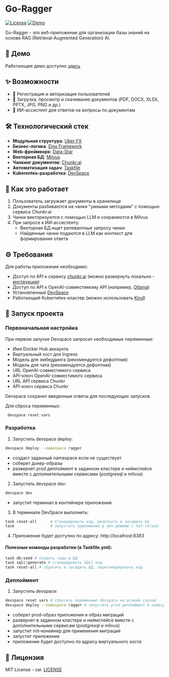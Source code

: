 # Go-Ragger

[![License](https://img.shields.io/badge/license-MIT-blue)](LICENSE)
[![Demo](https://img.shields.io/badge/demo-live-green)](https://ragger.fondorg.ru/)

Go-Ragger - это веб-приложение для организации базы знаний на основе RAG (Retrieval-Augmented Generation) AI.

## 🚀 Демо

Работающее демо доступно [здесь](https://ragger.fondorg.ru/)

## ✨ Возможности

- 🔐 Регистрация и авторизация пользователей
- 📂 Загрузка, просмотр и скачивание документов (PDF, DOCX, XLSX, PPTX, JPG, PNG и др.)
- 🤖 ИИ-ассистент для ответов на вопросы по документам

## 🛠️ Технологический стек

- **Модульная структура**: [Uber FX](https://uber-go.github.io/fx/)
- **Бизнес-логика**: [Eino Framework](https://www.cloudwego.io/docs/eino/)
- **Web-фреймворк**: [Data-Star](https://data-star.dev/)
- **Векторная БД**: [Milvus](https://milvus.io/)
- **Чанкинг документов**: [Chunkr.ai](https://chunkr.ai/)
- **Автоматизация задач**: [Taskfile](https://taskfile.dev/)
- **Kuberentes-разработка**: [DevSpace](https://www.devspace.sh/)

## 📝 Как это работает

1. Пользователь загружает документы в хранилище
2. Документы разбиваются на чанки "умными методами" с помощью сервиса Chunkr.ai
3. Чанки векторизуются с помощью LLM и сохраняются в Milvus
4. При запросе к ИИ-ассистенту:
   - Векторная БД ищет релевантные запросу чанки
   - Найденные чанки подаются в LLM как контекст для формирования ответа

## ⚙️ Требования

Для работы приложения необходимо:

- Доступ по API к сервису [chunkr.ai](https://chunkr.ai/) (можно развернуть локально - [инструкции](https://github.com/lumina-ai-inc/chunkr/tree/main/kube))
- Доступ по API к OpenAI-совместимому API (например, [Ollama](https://ollama.com/))
- Установленный [DevSpace](https://www.devspace.sh/)
- Работающий Kubernetes-кластер (можно использовать [Kind](https://kind.sigs.k8s.io/))

## 🚀 Запуск проекта

### Первоначальная настройка

При первом запуске Devspace запросит необходимые переменные:

- Имя Docker Hub аккаунта
- Виртуальный хост для Ingress
- Модель для эмбеддинга (рекомендуется дефолтная)
- Модель для чата (рекомендуется дефолтная)
- URL OpenAI-совместимого сервиса
- API-ключ OpenAI-совместимого сервиса
- URL API сервиса Chunkr
- API-ключ сервиса Chunkr

Devspace сохранит введенные ответы для последующих запусков.

Для сброса переменных:
```bash
 devspace reset vars
 ```


### Разработка
1. Запустить devspace deploy:
```bash
devspace deploy --namespace ragger 
```
- создаст заданный namespace если не существует
- соберет докер-образы
- развернет prod деплоймент в заданном кластере и неймспейсе вместе с дополнительными сервисами (postgresql и milvus)

2. Запустить devspace dev:
```bash
devspace dev
```
- запустит терминал в контейнере приложения.
 
3. В терминале DevSpace выполнить:
```bash
task reset-all      # Сгенерировать код, резетнуть и засидить бд
task                # Запустить приложение в dev-режиме с hot-reload
```

4. Приложение будет доступно по адресу: http://localhost:8383
#### Полезные команды разработки (в Taskfile.yml):
```bash
task db:seed # создать сиды в БД
task sqlc:generate # сгенерировать SQLC код
task reset-all # сбросить и засидить БД, перегенерировать код
```

### Деплоймент
1. Запустить devspace:
```bash
devspace reset vars # сбросить переменные devspace на всякий случай
devspace deploy --namespace ragger # запустить prod деплоймент в namespace ragger
```
- соберет prod-образ приложения и образ миграций
- развернет в заданном кластере и неймспейсе вместе с дополнительными сервисам (postgresql и milvus)
- запустит init-конейнер для применения миграций
- запустит приложение
- приложение будет доступно по адресу виртуального хоста

## 📄 Лицензия

MIT License - см. [LICENSE](LICENSE)
